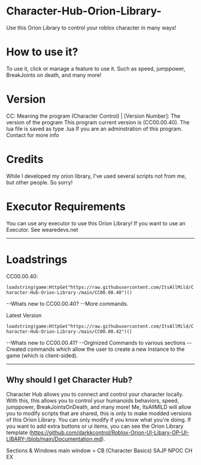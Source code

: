 # Character-Hub-Orion-Library-
Use this Orion Library to control your roblox character in many ways!


# How to use it?
To use it, click or manage a feature to use it. Such as speed, jumppower, BreakJoints on death, and many more!

# Version
CC: Meaning the program (Character Control) | [Version Number]: The version of the program
This program current version is (CC00.00.40).
The lua file is saved as type .lua
If you are an adminstration of this program. Contact for more info

# Credits
While I developed my orion library, I've used several scripts not from me, but other people. So sorry!

# Executor Requirements
You can use any executor to use this Orion Library! If you want to use an Executor. See wearedevs.net

***

# Loadstrings
CC00.00.40: 

`loadstring(game:HttpGet"https://raw.githubusercontent.com/ItsAllMild/Character-Hub-Orion-Library-/main/CC00.00.40")()`

--Whats new to CC00.00.40?
--More commands.

Latest Version

`loadstring(game:HttpGet"https://raw.githubusercontent.com/ItsAllMild/Character-Hub-Orion-Library-/main/CC00.00.42")()`

--Whats new to CC00.00.41?
--Orginized Commands to various sections
--Created commands which allow the user to create a new instance to the game (which is client-sided).
***


## Why should I get Character Hub?
Character Hub allows you to connect and control your character locally. With this, this allows you to control your humanoids behaviors, speed, jumppower, BreakJointsOnDeath, and many more! Me, ItsAllMILD will allow you to modify scripts that are shared, this is only to make modded versions of this Orion Library. You can only modify if you know what you're doing. If you want to add extra buttons or ui items, you can see the Orion Library template (https://github.com/darkkcontrol/Roblox-Orion-UI-Libary-OP-UI-LIBARY-/blob/main/Documentation.md).

Sections & Windows
main window = CB (Character Basics)
SAJP 
NPOC 
CH 
EX 
